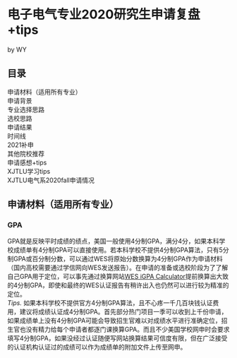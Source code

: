 # 电子电气专业2020研究生申请复盘+tips
by WY  
## 目录
申请材料（适用所有专业）  
申请背景  
专业选择思路  
选校思路  
申请结果  
时间线  
2021补申  
其他院校推荐  
申请感想+tips  
XJTLU学习tips  
XJTLU电气系2020fall申请情况  

## 申请材料（适用所有专业）  
### GPA  
GPA就是反映平时成绩的绩点，美国一般使用4分制GPA，满分4分，如果本科学校成绩单有4分制GPA可以直接使用。若本科学校不提供4分制GPA算法，只有5分制GPA或百分制分数，可以通过WES将原始分数换算为4分制GPA作为申请材料（国内高校需要通过学信网向WES发送报告）。在申请的准备或选校阶段为了了解自己GPA用于定位，可以事先通过换算网站[WES iGPA Calculator](https://applications.wes.org/igpa-calculator/)提前换算出大致的4分制GPA，即使和最终的WES认证报告有稍许出入也仍然可以进行较为精准的定位。  
_Tips._ 如果本科学校不提供官方4分制GPA算法，且不心疼一千几百块钱认证费用，建议将成绩认证成4分制GPA。首先部分热门项目一季可以收到上千份申请，如果成绩单上没有4分制GPA可能会导致招生官难以对成绩水平进行准确定位，招生官也没有精力给每个申请者都逐门课换算GPA。而且不少美国学校网申时会要求填写4分制GPA，如果没经过认证随便写网站换算结果可信度有限，但在广泛接受的认证机构认证过的成绩可以作为成绩单的附加文件上传至网申。
